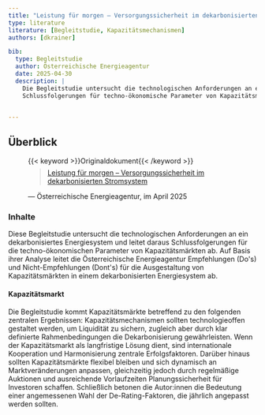 ```yaml
---
title: "Leistung für morgen – Versorgungssicherheit im dekarbonisierten Stromsystem"
type: literature
literature: [Begleitstudie, Kapazitätsmechanismen]
authors: [dkrainer]

bib:
  type: Begleitstudie
  author: Österreichische Energieagentur
  date: 2025-04-30
  description: |
    Die Begleitstudie untersucht die technologischen Anforderungen an ein dekarbonisiertes Energiesystem und leitet daraus
    Schlussfolgerungen für techno-ökonomische Parameter von Kapazitätsmärkten ab. 
    

---
```


## Überblick

<figure>
    {{< keyword >}}Originaldokument{{< /keyword >}}
    <blockquote style="margin-top: 0.5em;">
        <a href="https://positionen.wienenergie.at/wp-content/uploads/2025/05/Kapazitaetsmaerkte-und-Dekarbonisierung_AEA.pdf" target="_blank">
            Leistung für morgen – Versorgungssicherheit im dekarbonisierten Stromsystem
        </a>
    </blockquote>
    <figcaption>— Österreichische Energieagentur, im April 2025</figcaption>
</figure>

### Inhalte
Diese Begleitstudie untersucht die technologischen Anforderungen an ein dekarbonisiertes Energiesystem und leitet daraus
Schlussfolgerungen für die techno-ökonomischen Parameter von Kapazitätsmärkten ab. 
Auf Basis ihrer Analyse leitet die Österreichische Energieagentur Empfehlungen (Do's) und Nicht-Empfehlungen (Dont's) für die Ausgestaltung von Kapazitätsmärkten in einem dekarbonisierten Energiesystem ab. 

#### Kapazitätsmarkt

Die Begleitstudie kommt Kapazitätsmärkte betreffend zu den folgenden zentralen Ergebnissen:
Kapazitätsmechanismen sollten technologieoffen gestaltet werden, um Liquidität zu sichern, zugleich aber durch klar definierte Rahmenbedingungen die Dekarbonisierung gewährleisten. Wenn der Kapazitätsmarkt als langfristige Lösung dient, sind internationale Kooperation und Harmonisierung zentrale Erfolgsfaktoren. Darüber hinaus sollten Kapazitätsmärkte flexibel bleiben und sich dynamisch an Marktveränderungen anpassen, gleichzeitig jedoch durch regelmäßige Auktionen und ausreichende Vorlaufzeiten Planungssicherheit für Investoren schaffen. Schließlich betonen die Autor:innen die Bedeutung einer angemessenen Wahl der De-Rating-Faktoren, die jährlich angepasst werden sollten.


